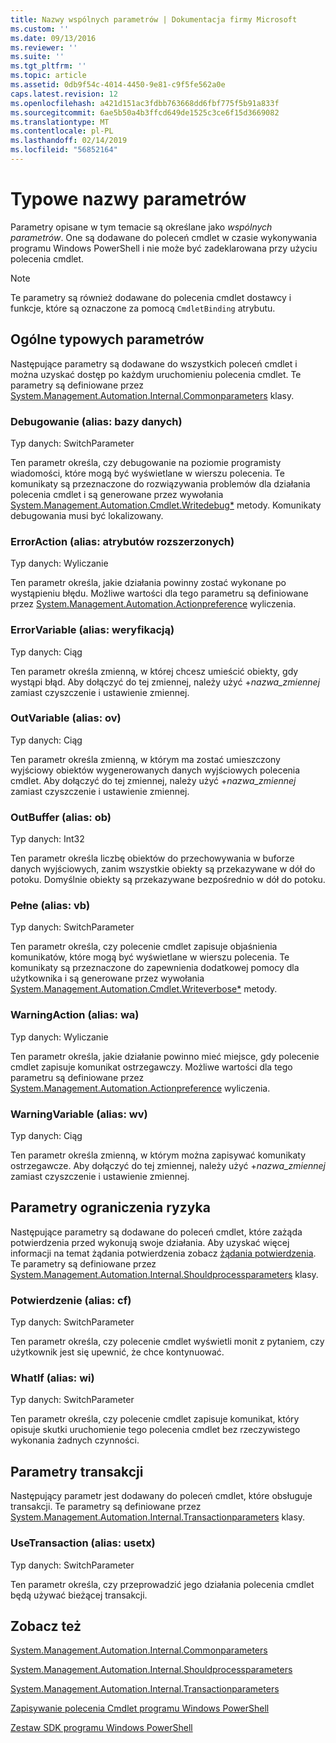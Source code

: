 ```yaml
---
title: Nazwy wspólnych parametrów | Dokumentacja firmy Microsoft
ms.custom: ''
ms.date: 09/13/2016
ms.reviewer: ''
ms.suite: ''
ms.tgt_pltfrm: ''
ms.topic: article
ms.assetid: 0db9f54c-4014-4450-9e81-c9f5fe562a0e
caps.latest.revision: 12
ms.openlocfilehash: a421d151ac3fdbb763668dd6fbf775f5b91a833f
ms.sourcegitcommit: 6ae5b50a4b3ffcd649de1525c3ce6f15d3669082
ms.translationtype: MT
ms.contentlocale: pl-PL
ms.lasthandoff: 02/14/2019
ms.locfileid: "56852164"
---
```

# <a name="common-parameter-names"></a>Typowe nazwy parametrów

Parametry opisane w tym temacie są określane jako *wspólnych parametrów*. One są dodawane do poleceń cmdlet w czasie wykonywania programu Windows PowerShell i nie może być zadeklarowana przy użyciu polecenia cmdlet.

> [!NOTE]
> Te parametry są również dodawane do polecenia cmdlet dostawcy i funkcje, które są oznaczone za pomocą `CmdletBinding` atrybutu.

## <a name="general-common-parameters"></a>Ogólne typowych parametrów

Następujące parametry są dodawane do wszystkich poleceń cmdlet i można uzyskać dostęp po każdym uruchomieniu polecenia cmdlet. Te parametry są definiowane przez [System.Management.Automation.Internal.Commonparameters](/dotnet/api/System.Management.Automation.Internal.CommonParameters) klasy.

### <a name="debug-alias-db"></a>Debugowanie (alias: bazy danych)

Typ danych: SwitchParameter

Ten parametr określa, czy debugowanie na poziomie programisty wiadomości, które mogą być wyświetlane w wierszu polecenia. Te komunikaty są przeznaczone do rozwiązywania problemów dla działania polecenia cmdlet i są generowane przez wywołania [System.Management.Automation.Cmdlet.Writedebug*](/dotnet/api/System.Management.Automation.Cmdlet.WriteDebug) metody. Komunikaty debugowania musi być lokalizowany.

### <a name="erroraction-alias-ea"></a>ErrorAction (alias: atrybutów rozszerzonych)

Typ danych: Wyliczanie

Ten parametr określa, jakie działania powinny zostać wykonane po wystąpieniu błędu. Możliwe wartości dla tego parametru są definiowane przez [System.Management.Automation.Actionpreference](/dotnet/api/System.Management.Automation.ActionPreference) wyliczenia.

### <a name="errorvariable-alias-ev"></a>ErrorVariable (alias: weryfikacją)

Typ danych: Ciąg

Ten parametr określa zmienną, w której chcesz umieścić obiekty, gdy wystąpi błąd. Aby dołączyć do tej zmiennej, należy użyć +*nazwa_zmiennej* zamiast czyszczenie i ustawienie zmiennej.

### <a name="outvariable-alias-ov"></a>OutVariable (alias: ov)

Typ danych: Ciąg

Ten parametr określa zmienną, w którym ma zostać umieszczony wyjściowy obiektów wygenerowanych danych wyjściowych polecenia cmdlet. Aby dołączyć do tej zmiennej, należy użyć +*nazwa_zmiennej* zamiast czyszczenie i ustawienie zmiennej.

### <a name="outbuffer-alias-ob"></a>OutBuffer (alias: ob)

Typ danych: Int32

Ten parametr określa liczbę obiektów do przechowywania w buforze danych wyjściowych, zanim wszystkie obiekty są przekazywane w dół do potoku. Domyślnie obiekty są przekazywane bezpośrednio w dół do potoku.

### <a name="verbose-alias-vb"></a>Pełne (alias: vb)

Typ danych: SwitchParameter

Ten parametr określa, czy polecenie cmdlet zapisuje objaśnienia komunikatów, które mogą być wyświetlane w wierszu polecenia. Te komunikaty są przeznaczone do zapewnienia dodatkowej pomocy dla użytkownika i są generowane przez wywołania [System.Management.Automation.Cmdlet.Writeverbose*](/dotnet/api/System.Management.Automation.Cmdlet.WriteVerbose) metody.

### <a name="warningaction-alias-wa"></a>WarningAction (alias: wa)

Typ danych: Wyliczanie

Ten parametr określa, jakie działanie powinno mieć miejsce, gdy polecenie cmdlet zapisuje komunikat ostrzegawczy. Możliwe wartości dla tego parametru są definiowane przez [System.Management.Automation.Actionpreference](/dotnet/api/System.Management.Automation.ActionPreference) wyliczenia.

### <a name="warningvariable-alias-wv"></a>WarningVariable (alias: wv)

Typ danych: Ciąg

Ten parametr określa zmienną, w którym można zapisywać komunikaty ostrzegawcze. Aby dołączyć do tej zmiennej, należy użyć +*nazwa_zmiennej* zamiast czyszczenie i ustawienie zmiennej.

## <a name="risk-mitigation-parameters"></a>Parametry ograniczenia ryzyka

Następujące parametry są dodawane do poleceń cmdlet, które zażąda potwierdzenia przed wykonują swoje działania. Aby uzyskać więcej informacji na temat żądania potwierdzenia zobacz [żądania potwierdzenia](./requesting-confirmation-from-cmdlets.md). Te parametry są definiowane przez [System.Management.Automation.Internal.Shouldprocessparameters](/dotnet/api/System.Management.Automation.Internal.ShouldProcessParameters) klasy.

### <a name="confirm-alias-cf"></a>Potwierdzenie (alias: cf)

Typ danych: SwitchParameter

Ten parametr określa, czy polecenie cmdlet wyświetli monit z pytaniem, czy użytkownik jest się upewnić, że chce kontynuować.

### <a name="whatif-alias-wi"></a>WhatIf (alias: wi)

Typ danych: SwitchParameter

Ten parametr określa, czy polecenie cmdlet zapisuje komunikat, który opisuje skutki uruchomienie tego polecenia cmdlet bez rzeczywistego wykonania żadnych czynności.

## <a name="transaction-parameters"></a>Parametry transakcji

Następujący parametr jest dodawany do poleceń cmdlet, które obsługuje transakcji. Te parametry są definiowane przez [System.Management.Automation.Internal.Transactionparameters](/dotnet/api/System.Management.Automation.Internal.TransactionParameters) klasy.

### <a name="usetransaction-alias-usetx"></a>UseTransaction (alias: usetx)

Typ danych: SwitchParameter

Ten parametr określa, czy przeprowadzić jego działania polecenia cmdlet będą używać bieżącej transakcji.

## <a name="see-also"></a>Zobacz też

[System.Management.Automation.Internal.Commonparameters](/dotnet/api/System.Management.Automation.Internal.CommonParameters)

[System.Management.Automation.Internal.Shouldprocessparameters](/dotnet/api/System.Management.Automation.Internal.ShouldProcessParameters)

[System.Management.Automation.Internal.Transactionparameters](/dotnet/api/System.Management.Automation.Internal.TransactionParameters)

[Zapisywanie polecenia Cmdlet programu Windows PowerShell](./writing-a-windows-powershell-cmdlet.md)

[Zestaw SDK programu Windows PowerShell](../windows-powershell-reference.md)
